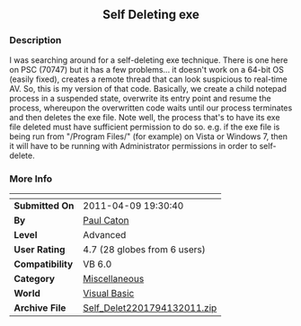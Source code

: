 ﻿<div align="center">

## Self Deleting exe


</div>

### Description

I was searching around for a self-deleting exe technique. There is one here on PSC (70747) but it has a few problems... it doesn't work on a 64-bit OS (easily fixed), creates a remote thread that can look suspicious to real-time AV. So, this is my version of that code. Basically, we create a child notepad process in a suspended state, overwrite its entry point and resume the process, whereupon the overwritten code waits until our process terminates and then deletes the exe file. Note well, the process that's to have its exe file deleted must have sufficient permission to do so. e.g. if the exe file is being run from "/Program Files/" (for example) on Vista or Windows 7, then it will have to be running with Administrator permissions in order to self-delete.
 
### More Info
 


<span>             |<span>
---                |---
**Submitted On**   |2011-04-09 19:30:40
**By**             |[Paul Caton](https://github.com/Planet-Source-Code/PSCIndex/blob/master/ByAuthor/paul-caton.md)
**Level**          |Advanced
**User Rating**    |4.7 (28 globes from 6 users)
**Compatibility**  |VB 6\.0
**Category**       |[Miscellaneous](https://github.com/Planet-Source-Code/PSCIndex/blob/master/ByCategory/miscellaneous__1-1.md)
**World**          |[Visual Basic](https://github.com/Planet-Source-Code/PSCIndex/blob/master/ByWorld/visual-basic.md)
**Archive File**   |[Self\_Delet2201794132011\.zip](https://github.com/Planet-Source-Code/paul-caton-self-deleting-exe__1-73853/archive/master.zip)








